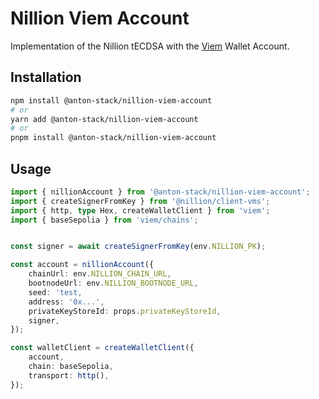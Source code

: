 # Nillion Viem Account

Implementation of the Nillion tECDSA with the [Viem](https://viem.sh) Wallet Account.

## Installation

```bash
npm install @anton-stack/nillion-viem-account
# or
yarn add @anton-stack/nillion-viem-account
# or
pnpm install @anton-stack/nillion-viem-account
```

## Usage
```ts
import { nillionAccount } from '@anton-stack/nillion-viem-account';
import { createSignerFromKey } from '@nillion/client-vms';
import { http, type Hex, createWalletClient } from 'viem';
import { baseSepolia } from 'viem/chains';


const signer = await createSignerFromKey(env.NILLION_PK);

const account = nillionAccount({
    chainUrl: env.NILLION_CHAIN_URL,
    bootnodeUrl: env.NILLION_BOOTNODE_URL,
    seed: 'test,
    address: '0x...',
    privateKeyStoreId: props.privateKeyStoreId,
    signer,
});

const walletClient = createWalletClient({
    account,
    chain: baseSepolia,
    transport: http(),
});
```